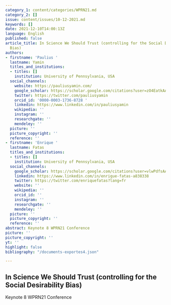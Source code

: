 ```yaml
---
category_1: content/categories/WPRN21.md
category_2: []
issue: content/issues/10-12-2021.md
keywords: []
date: 2021-12-10T14:00:13Z
language: English
published: false
article_title: In Science We Should Trust (controlling for the Social Desirability
  Bias)
authors:
- firstname: 'Paulius '
  lastname: Yamin
  titles_and_institutions:
  - titles: []
    institution: University of Pennsylvania, USA
  social_channels:
    website: https://pauliusyamin.com/
    google_scholar: https://scholar.google.com/citations?user=zO4EatkAAAAJ&hl=en
    twitter: https://twitter.com/pauliusyamin
    orcid_id: '0000-0003-1736-8728 '
    linkedin: https://www.linkedin.com/in/pauliusyamin
    wikipedia: ''
    instagram: ''
    researchgate: ''
    mendeley: ''
  picture: ''
  picture_copyright: ''
  reference: ''
- firstname: 'Enrique '
  lastname: Fatas
  titles_and_institutions:
  - titles: []
    institution: University of Pennsylvania, USA
  social_channels:
    google_scholar: https://scholar.google.com/citations?user=vlwPdfsAAAAJ&hl=en
    linkedin: https://www.linkedin.com/in/enrique-fatas-a838338
    twitter: https://twitter.com/enriquefatas?lang=fr
    website: ''
    wikipedia: ''
    orcid_id: ''
    instagram: ''
    researchgate: ''
    mendeley: ''
  picture: ''
  picture_copyright: ''
  reference: ''
abstract: Keynote 8 WPRN21 Conference
picture: ''
picture_copyright: ''
yt: ''
highlight: false
bibliography: "/documents-exportes4.json"

---
```

## In Science We Should Trust (controlling for the Social Desirability Bias)

Keynote 8 WPRN21 Conference

<Youtube yt="XXXXX" caption ="Keynote 8"></Youtube>